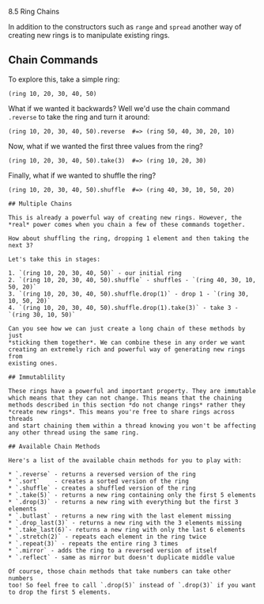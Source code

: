 8.5 Ring Chains

In addition to the constructors such as `range` and `spread` another way
of creating new rings is to manipulate existing rings. 


## Chain Commands

To explore this, take a simple ring:

```
(ring 10, 20, 30, 40, 50)
```

What if we wanted it backwards? Well we'd use the chain command
`.reverse` to take the ring and turn it around:

```
(ring 10, 20, 30, 40, 50).reverse  #=> (ring 50, 40, 30, 20, 10)
```

Now, what if we wanted the first three values from the ring?

```
(ring 10, 20, 30, 40, 50).take(3)  #=> (ring 10, 20, 30)
```

Finally, what if we wanted to shuffle the ring?

```
(ring 10, 20, 30, 40, 50).shuffle  #=> (ring 40, 30, 10, 50, 20)

## Multiple Chains

This is already a powerful way of creating new rings. However, the
*real* power comes when you chain a few of these commands together.

How about shuffling the ring, dropping 1 element and then taking the next 3?

Let's take this in stages:

1. `(ring 10, 20, 30, 40, 50)` - our initial ring
2. `(ring 10, 20, 30, 40, 50).shuffle` - shuffles - `(ring 40, 30, 10, 50, 20)`
3. `(ring 10, 20, 30, 40, 50).shuffle.drop(1)` - drop 1 - `(ring 30, 10, 50, 20)`
4. `(ring 10, 20, 30, 40, 50).shuffle.drop(1).take(3)` - take 3 - `(ring 30, 10, 50)`

Can you see how we can just create a long chain of these methods by just
*sticking them together*. We can combine these in any order we want
creating an extremely rich and powerful way of generating new rings from
existing ones.

## Immutablility

These rings have a powerful and important property. They are immutable
which means that they can not change. This means that the chaining
methods described in this section *do not change rings* rather they
*create new rings*. This means you're free to share rings across threads
and start chaining them within a thread knowing you won't be affecting
any other thread using the same ring.

## Available Chain Methods

Here's a list of the available chain methods for you to play with:

* `.reverse` - returns a reversed version of the ring
* `.sort`    - creates a sorted version of the ring
* `.shuffle` - creates a shuffled version of the ring
* `.take(5)` - returns a new ring containing only the first 5 elements
* `.drop(3)` - returns a new ring with everything but the first 3 elements
* `.butlast` - returns a new ring with the last element missing
* `.drop_last(3)` - returns a new ring with the 3 elements missing
* `.take_last(6)`- returns a new ring with only the last 6 elements
* `.stretch(2)` - repeats each element in the ring twice
* `.repeat(3)` - repeats the entire ring 3 times
* `.mirror` - adds the ring to a reversed version of itself
* `.reflect` - same as mirror but doesn't duplicate middle value

Of course, those chain methods that take numbers can take other numbers
too! So feel free to call `.drop(5)` instead of `.drop(3)` if you want
to drop the first 5 elements.
